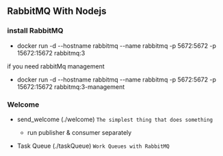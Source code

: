 ## RabbitMQ With Nodejs
 
### install RabbitMQ

- docker run -d --hostname rabbitmq --name rabbitmq -p 5672:5672 -p 15672:15672 rabbitmq:3

if you need rabbitMq management  
- docker run -d --hostname rabbitmq --name rabbitmq -p 5672:5672 -p 15672:15672 rabbitmq:3-management


### Welcome
- send_welcome (./welcome) `The simplest thing that does something`
   -  run publisher & consumer separately

- Task Queue (./taskQueue) `Work Queues with RabbitMQ`    